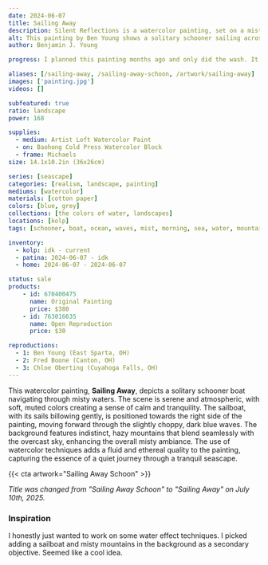 ```yaml
---
date: 2024-06-07
title: Sailing Away
description: Silent Reflections is a watercolor painting, set on a misty ocean with rolling mountains in the background. The subject of a schooner boat sailing away at sea.
alt: This painting by Ben Young shows a solitary schooner sailing across a sea, in a muted watercolor landscape shrouded in a misty atmosphere.
author: Benjamin J. Young

progress: I planned this painting months ago and only did the wash. It sat until I started working on a commission, after completing Silent Reflections. Sitting in the park outside the Stark County court house, I somehow completed this quickly, working on it in between the drying layers of my other painting. This painting just seemed to "click" and I stayed what I assume most watercolor artists refer as "loose".

aliases: [/sailing-away, /sailing-away-schoon, /artwork/sailing-away]
images: ['painting.jpg']
videos: []

subfeatured: true
ratio: landscape
power: 168

supplies:
  - medium: Artist Loft Watercolor Paint
  - on: Baohong Cold Press Watercolor Block
  - frame: Michaels
size: 14.1x10.2in (36x26cm)

series: [seascape]
categories: [realism, landscape, painting]
mediums: [watercolor]
materials: [cotton paper]
colors: [blue, grey]
collections: [the colors of water, landscapes]
locations: [kolp]
tags: [schooner, boat, ocean, waves, mist, morning, sea, water, mountains, outdoors, spring, cool]

inventory:
  - kolp: idk - current
  - patina: 2024-06-07 - idk
  - home: 2024-06-07 - 2024-06-07

status: sale
products:
    - id: 670400475
      name: Original Painting
      price: $380
    - id: 763016635
      name: Open Reproduction
      price: $30

reproductions:
  - 1: Ben Young (East Sparta, OH)
  - 2: Fred Boone (Canton, OH)
  - 3: Chloe Oberting (Cuyahoga Falls, OH)
---
```


This watercolor painting, **Sailing Away**, depicts a solitary schooner boat navigating through misty waters. The scene is serene and atmospheric, with soft, muted colors creating a sense of calm and tranquility. The sailboat, with its sails billowing gently, is positioned towards the right side of the painting, moving forward through the slightly choppy, dark blue waves. The background features indistinct, hazy mountains that blend seamlessly with the overcast sky, enhancing the overall misty ambiance. The use of watercolor techniques adds a fluid and ethereal quality to the painting, capturing the essence of a quiet journey through a tranquil seascape.

<!--more-->

{{< cta artwork="Sailing Away Schoon" >}}

_Title was changed from "Sailing Away Schoon" to "Sailing Away" on July 10th, 2025._

### Inspiration ###

I honestly just wanted to work on some water effect techniques. I picked adding a sailboat and misty mountains in the background as a secondary objective. Seemed like a cool idea.